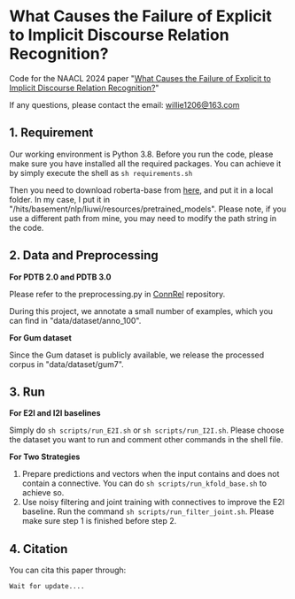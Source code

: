 # What Causes the Failure of Explicit to Implicit Discourse Relation Recognition?
Code for the NAACL 2024 paper "[What Causes the Failure of Explicit to Implicit Discourse Relation Recognition?](https://arxiv.org/pdf/2404.00999.pdf)"

If any questions, please contact the email: willie1206@163.com

## 1. Requirement
Our working environment is Python 3.8. Before you run the code, please make sure you have installed all the required packages. You can achieve it by simply execute the shell as `sh requirements.sh`

Then you need to download roberta-base from [here](https://huggingface.co/roberta-base/tree/main), and put it in a local folder. In my case, I put it in "/hits/basement/nlp/liuwi/resources/pretrained_models". Please note, if you use a different path from mine, you may need to modify the path string in the code.

## 2. Data and Preprocessing
**For PDTB 2.0 and PDTB 3.0**

Please refer to the preprocessing.py in [ConnRel](https://github.com/liuwei1206/ConnRel) repository.

During this project, we annotate a small number of examples, which you can find in "data/dataset/anno_100".

**For Gum dataset**

Since the Gum dataset is publicly available, we release the processed corpus in "data/dataset/gum7".

## 3. Run
**For E2I and I2I baselines**

Simply do `sh scripts/run_E2I.sh` or `sh scripts/run_I2I.sh`. Please choose the dataset you want to run and comment other commands in the shell file.

**For Two Strategies**

1. Prepare predictions and vectors when the input contains and does not contain a connective. You can do `sh scripts/run_kfold_base.sh` to achieve so.
2. Use noisy filtering and joint training with connectives to improve the E2I baseline. Run the command `sh scripts/run_filter_joint.sh`. Please make sure step 1 is finished before step 2.

## 4. Citation

You can cita this paper through:
```
Wait for update....
```



